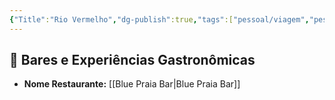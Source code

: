 ```yaml
---
{"Title":"Rio Vermelho","dg-publish":true,"tags":["pessoal/viagem","pessoal/lugares","SSA"],"permalink":"/4.Review do Caos/Rio Vermelho/","dgPassFrontmatter":true}
---
```


## 🍹 Bares e Experiências Gastronômicas
- **Nome Restaurante:** [[Blue Praia Bar\|Blue Praia Bar]]

